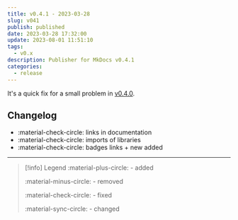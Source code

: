 ```yaml
---
title: v0.4.1 - 2023-03-28
slug: v041
publish: published
date: 2023-03-28 17:32:00
update: 2023-08-01 11:51:10
tags:
  - v0.x
description: Publisher for MkDocs v0.4.1
categories:
  - release
---
```


It's a quick fix for a small problem in [v0.4.0](v040-minifier-and-autonav.md).

<!-- more -->

## Changelog

- :material-check-circle: links in documentation
- :material-check-circle: imports of libraries
- :material-check-circle: badges links + new added

---

> [!info] Legend
> :material-plus-circle: - added
>
> :material-minus-circle: - removed
>
> :material-check-circle: - fixed
>
> :material-sync-circle: - changed
